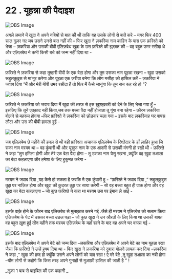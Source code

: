 # 22 . यूहन्ना की पैदाइश 

![OBS Image](https://cdn.door43.org/obs/jpg/360px/obs-en-22-01.jpg)

अगले ज़माने में खुदा ने अपने नबियों से बात की थी ताकि वह उसके लोगों से बातें करे – मगर फिर 400 साल गुज़र गए जब उसने उनसे बात नहीं की – फिर खुदा ने ज़करिया नाम काहिन के पास एक फ़रिश्ते को भेजा – ज़करिया और उसकी बीवी एलिज़बेथ खुदा के उस फ़रिश्ते की इज़्ज़त की – वह बहुत उमर रसीदा थे और एलिज़बेथ ने कभी किसी बचे को जन्म नहीं दिया था - 

![OBS Image](https://cdn.door43.org/obs/jpg/360px/obs-en-22-02.jpg)

फ़रिश्ते ने ज़करिया से कहा तुम्हारी बीवी के एक बेटा होगा और तुम उसका नाम यूहन्ना रखना – खुदा उसको रूहुलक़ुदुस से मा’मूर करेगा और यूहन्ना एक ज़रीया बनेगा कि लोग मसीहा को हासिल करें – ज़करिया ने जवाब दिया “मैं और मेरी बीवी उमर रसीदा हैं तो फिर मैं कैसे जानूंगा कि तुम सच कह रहे हो “? 

![OBS Image](https://cdn.door43.org/obs/jpg/360px/obs-en-22-03.jpg)

फ़रिश्ते ने ज़करिया को जवाब दिया मैं खुदा की तरफ़ से इस ख़ुशख़बरी को देने के लिए भेजा गया हूँ – इसलिए कि तूने एतक़ाद नहीं किया,जब तक बच्चा पैदा नहीं होजाता तू गूंगा बना रहेगा – फ़ौरन ज़करिया बोलने से महरूम होगया –फिर फ़रिश्ते ने ज़करिया को छोड़कर चला गया – इसके बाद ज़करियाह घर वापस लौटा और उस की बीवी हामला हुई -   

![OBS Image](https://cdn.door43.org/obs/jpg/360px/obs-en-22-04.jpg)

जब एलिज़बेथ छे महीने की हमल से थी वही फ़रिश्ता अचानक एलिज़बेथ के रिश्तेदार के हाँ ज़ाहिर हुआ जि सका नाम मरयम था – वह कुंवारी थी और यूसुफ़ नाम के एक आदमी से उसकी मंगनी हो रखी थी - फ़रिश्ते ने कहा “तुम हमिला होगी और तेरे एक बेटा पैदा होगा – तू उसका नाम येसु रखना ,क्यूंकि वह ख़ुदा तआला का बेटा कहलाएगा और हमेशा के लिए हुकूमत करेगा -  

![OBS Image](https://cdn.door43.org/obs/jpg/360px/obs-en-22-05.jpg)

मरयम ने जवाब दिया ,यह कैसे हो सकता है जबकि मै एक कुंवारी हू - “फ़रिश्ते ने जवाब दिया ,” रूहुलक़ुदुस तुझ पर नाज़िल होगा और खुदा की क़ुदरत तुझ पर साया करेगी – सो वह बच्चा बहुत ही पाक होगा और वह खुदा का बेटा कहलाएगा – जो कुछ फ़रिश्ते ने कहा था मरयम उस पर ईमान ले आई -  

![OBS Image](https://cdn.door43.org/obs/jpg/360px/obs-en-22-06.jpg)

इसके वाक़े होने के फ़ौरन बाद एलिज़बेथ से मुलाक़ात करने गई .जैसे ही मरयम ने एलिज्बेथ को सलाम किया एलिज़बेथ के पेट में उसका बच्चा उछल पड़ा – जो कुछ खुदा ने उन औरतों के लिए किया था उसकी बाबत वह बहुत ख़ुश हुईं तीन महीने तक मरयम एलिज़बेथ के यहाँ रहने के बाद वह अपने घर वापस गई -

![OBS Image](https://cdn.door43.org/obs/jpg/360px/obs-en-22-07.jpg)

इसके बाद एलिज़बेथ ने अपने बेटे को जन्म दिया –ज़करिया और एलिज़बेथ ने अपने बेटे का नाम यूहन्ना रखा जैसा कि फ़रिश्ते ने उन्हें हुक्म दिया था - फिर खुदा ने ज़करिया को दुबारा बोलने लायक़ कर दिया –ज़करिया ने कहा ,” खुदा की हम्द हो क्यूंकि उसने अपने लोगों को याद रखा ! ऐ मरे बेटे ,तू खुदा तआला का नबी होगा –यौम लोगों से कहोगे कि किस तरह अपने गुनाहों से मुआफ़ी हासिल की जाती है ” !   

_लूका 1 बाब से बाइबिल की एक कहानी _
